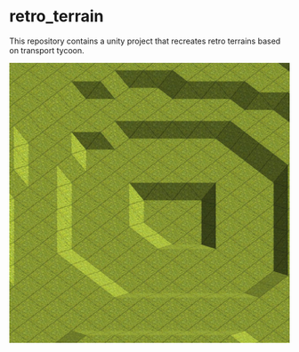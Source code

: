 # retro_terrain

This repository contains a unity project that recreates retro terrains based on transport tycoon. 

![Retro Terrain Preview](/retroTerrainPreview.jpg)